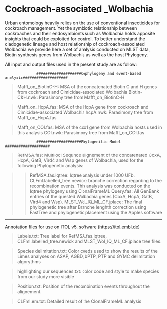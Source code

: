 # Cockroach-associated _Wolbachia
Urban entomology heavily relies on the use of conventional insecticides for cockroach management. Yet the symbiotic relationship between cockroaches and their endosymbionts such as Wolbachia holds apposite insights that could be exploited for control.  To better understand the cladogenetic lineage and  host relationship of cockroach-associated Wolbachia we provide here a set of analysis conducted on  MLST data, Biotin synthesis genes from Wolbachia as well as the host Phylogeny.


All input and output files used in the present study are as follow:
            
                  ####################Cophylogeny and event-based analysis####################

> Mafft_on_BiotinC-H: MSA of the concatenated Biotin C and H genes from cockroach and Cimicidae-associated Wolbachia
> Biotin-C&H.nwk: Parasimony tree from Mafft_on_BiotinC-H

> Mafft_on_HcpA.fas: MSA of the HcpA gene from cockroach and Cimicidae-associated Wolbachia
> hcpA.nwk: Parasimony tree from Mafft_on_HcpA.fas

>Mafft_on_COI.fas: MSA of the cox1 gene from Wolbachia hosts used in this analysis
>COI.nwk: Parasimony tree from Mafft_on_COI.fas


                  ####################Phylogenitic Model ####################
                 
>RefMSA.fas: Multiloci Sequnce alignement of the concatenated CoxA, HcpA, GatB, Vird4 and Wsp genes of Wolbachia, used for the following Phylogenetic analysis:

>>RefMSA.fas.iqtree: Iqtree analysis under 1000 UFb.
>>CLFml.labelled_tree.newick: branche correction regarding to the recombination events. This analysis was conducted on the Iqtree phylogeny using ClonalFrameML
>>Query.fas: All GenBank entries of the quested Wolbachia genes (CoxA, HcpA, GatB, Vird4 and Wsp).
>>MLST_Wol_IQ_ML_CF.jplace: The final phylogenetic tree after Branche lenghth correction using FastTree and phylogenetic placement using the Apples software

*****************
Annotation files for use on ITOL v5. software (https://itol.embl.de)

> Labels.txt: Tree label for RefMSA.fas.iqtree, CLFml.labelled_tree.newick and MLST_Wol_IQ_ML_CF.jplace tree files.

> Species delimitation.txt: Color coeds used to show the results of the Limes analyses on ASAP, AGBD, bPTP, PTP and GYMC delimitation algorythms

> highlighting our sequences.txt: color code and style to make species from our study more visible

>Position.txt: Position of the recombination events throughout the alignement.

> CLFml.em.txt: Detailed result of the ClonalFrameML analysis


